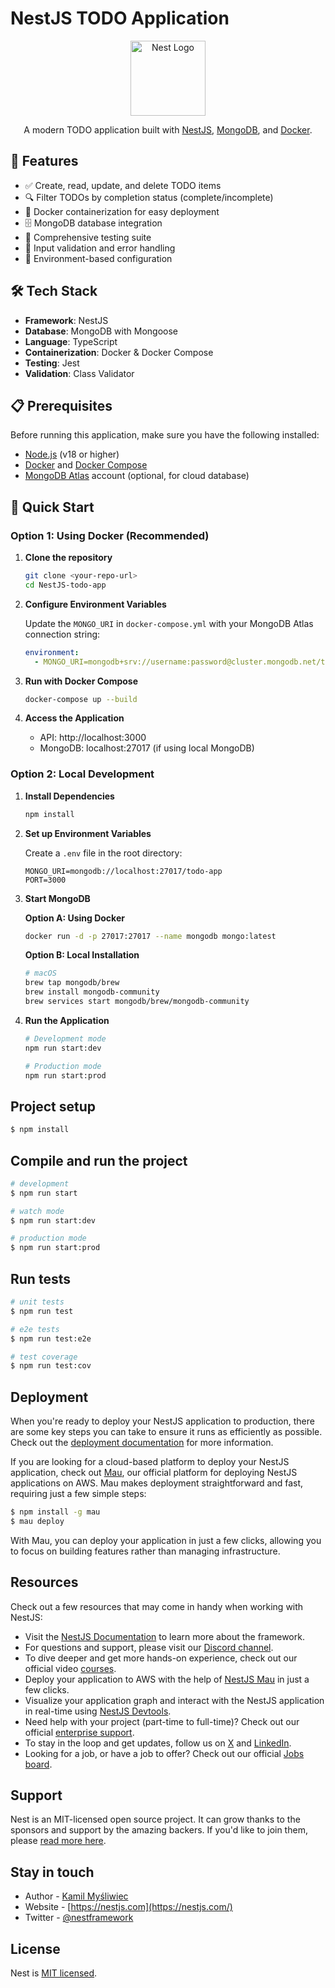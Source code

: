 # NestJS TODO Application

<p align="center">
  <a href="http://nestjs.com/" target="blank"><img src="https://nestjs.com/img/logo-small.svg" width="120" alt="Nest Logo" /></a>
</p>

<p align="center">A modern TODO application built with <a href="http://nestjs.com/" target="_blank">NestJS</a>, <a href="https://www.mongodb.com/" target="_blank">MongoDB</a>, and <a href="https://www.docker.com/" target="_blank">Docker</a>.</p>

## 🚀 Features

- ✅ Create, read, update, and delete TODO items
- 🔍 Filter TODOs by completion status (complete/incomplete)
- 🐳 Docker containerization for easy deployment
- 🗄️ MongoDB database integration
- 🧪 Comprehensive testing suite
- 📝 Input validation and error handling
- 🔧 Environment-based configuration

## 🛠️ Tech Stack

- **Framework**: NestJS
- **Database**: MongoDB with Mongoose
- **Language**: TypeScript
- **Containerization**: Docker & Docker Compose
- **Testing**: Jest
- **Validation**: Class Validator

## 📋 Prerequisites

Before running this application, make sure you have the following installed:

- [Node.js](https://nodejs.org/) (v18 or higher)
- [Docker](https://www.docker.com/) and [Docker Compose](https://docs.docker.com/compose/)
- [MongoDB Atlas](https://www.mongodb.com/atlas) account (optional, for cloud database)

## 🚀 Quick Start

### Option 1: Using Docker (Recommended)

1. **Clone the repository**
   ```bash
   git clone <your-repo-url>
   cd NestJS-todo-app
   ```

2. **Configure Environment Variables**
   
   Update the `MONGO_URI` in `docker-compose.yml` with your MongoDB Atlas connection string:
   ```yaml
   environment:
     - MONGO_URI=mongodb+srv://username:password@cluster.mongodb.net/todo-app
   ```

3. **Run with Docker Compose**
   ```bash
   docker-compose up --build
   ```

4. **Access the Application**
   - API: http://localhost:3000
   - MongoDB: localhost:27017 (if using local MongoDB)

### Option 2: Local Development

1. **Install Dependencies**
   ```bash
   npm install
   ```

2. **Set up Environment Variables**
   
   Create a `.env` file in the root directory:
   ```env
   MONGO_URI=mongodb://localhost:27017/todo-app
   PORT=3000
   ```

3. **Start MongoDB**
   
   **Option A: Using Docker**
   ```bash
   docker run -d -p 27017:27017 --name mongodb mongo:latest
   ```
   
   **Option B: Local Installation**
   ```bash
   # macOS
   brew tap mongodb/brew
   brew install mongodb-community
   brew services start mongodb/brew/mongodb-community
   ```

4. **Run the Application**
   ```bash
   # Development mode
   npm run start:dev
   
   # Production mode
   npm run start:prod
   ```

## Project setup

```bash
$ npm install
```

## Compile and run the project

```bash
# development
$ npm run start

# watch mode
$ npm run start:dev

# production mode
$ npm run start:prod
```

## Run tests

```bash
# unit tests
$ npm run test

# e2e tests
$ npm run test:e2e

# test coverage
$ npm run test:cov
```

## Deployment

When you're ready to deploy your NestJS application to production, there are some key steps you can take to ensure it runs as efficiently as possible. Check out the [deployment documentation](https://docs.nestjs.com/deployment) for more information.

If you are looking for a cloud-based platform to deploy your NestJS application, check out [Mau](https://mau.nestjs.com), our official platform for deploying NestJS applications on AWS. Mau makes deployment straightforward and fast, requiring just a few simple steps:

```bash
$ npm install -g mau
$ mau deploy
```

With Mau, you can deploy your application in just a few clicks, allowing you to focus on building features rather than managing infrastructure.

## Resources

Check out a few resources that may come in handy when working with NestJS:

- Visit the [NestJS Documentation](https://docs.nestjs.com) to learn more about the framework.
- For questions and support, please visit our [Discord channel](https://discord.gg/G7Qnnhy).
- To dive deeper and get more hands-on experience, check out our official video [courses](https://courses.nestjs.com/).
- Deploy your application to AWS with the help of [NestJS Mau](https://mau.nestjs.com) in just a few clicks.
- Visualize your application graph and interact with the NestJS application in real-time using [NestJS Devtools](https://devtools.nestjs.com).
- Need help with your project (part-time to full-time)? Check out our official [enterprise support](https://enterprise.nestjs.com).
- To stay in the loop and get updates, follow us on [X](https://x.com/nestframework) and [LinkedIn](https://linkedin.com/company/nestjs).
- Looking for a job, or have a job to offer? Check out our official [Jobs board](https://jobs.nestjs.com).

## Support

Nest is an MIT-licensed open source project. It can grow thanks to the sponsors and support by the amazing backers. If you'd like to join them, please [read more here](https://docs.nestjs.com/support).

## Stay in touch

- Author - [Kamil Myśliwiec](https://twitter.com/kammysliwiec)
- Website - [https://nestjs.com](https://nestjs.com/)
- Twitter - [@nestframework](https://twitter.com/nestframework)

## License

Nest is [MIT licensed](https://github.com/nestjs/nest/blob/master/LICENSE).
